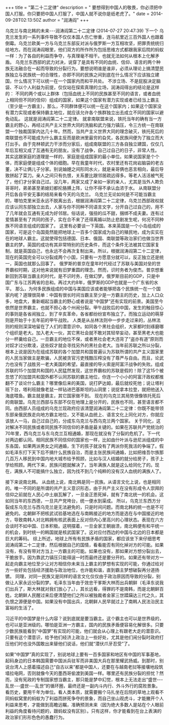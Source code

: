 +++
title = "第二十二定律"
description = " 要想得到中国人的敬畏，你必须把中国人打服。你只要把中国人打服了，中国人就不说你是纸老虎了。"
date = 2014-09-28T02:13:50Z
author = "润涛阎"
+++


乌克兰与南北韩的未来---润涛阎第二十二定律 (2014-07-27 20:47:39) 下一个
乌克兰发生的一系列事件导致不仅仅本国人伤亡惨重，连马航里近三百外国人也跟着倒霉。乌克兰欧美一方与乌克兰东部反对派与俄罗斯一方互相攻坚，把罪责统统归给地方。而在润涛阎眼里，他们双方的所作所为包括思维方式都跟我家后院的蚂蚁一样：为了各自的利益而争夺，与真理毫不相干。也就无法如何从根本上化解矛盾。
乌克兰东西部的武力对决，说穿了是具有不同的血统、信仰、语言的两个种族无法融合在一起而导致的分裂行为。要想说明谁是谁非，必须从理论上搞清楚民族独立与民族统一的合理性，亦即不同的民族之间到底在什么情况下应该独立建国，什么情况下可以统一在一个国家内而和平共处。
不涉立场、不是屁股决定脑袋、不以个人利益为前提，仅仅站在探索真理的立场，润涛阎得出的结论是这样的：
不同的两个或以上群体（包括血统上不同的民族甚至不同的语言，或者血统上相同但不同的信仰）组成的国家，如果这个国家有潜力实现或者已经当上霸主（至少是一方霸主），那么，不同群体便可以统一在这个国家内；如果这个国家没有潜力实现或者保持霸主地位，就应该允许各个族群独立出去成立不同的国家以避免动乱。
这就是润涛阎第二十二定律。
就拿南联盟来说，铁托当年的确有当一方霸主的野心，再经过共产主义世界大同的洗脑和武力强力镇压，令三方统一在南联盟一个独裁国家内达几十年。然而，当共产主义世界大同的理念破灭，铁托死后的南联盟也不可能成为什么霸主反而是欧洲里最穷的旮旯，各民族间便为了独立而大打出手。由于克林顿武力干涉而分家后，组成南联盟的三方各自独立建国，仅仅几年后互相又成了互通有无的朋友。没有了战争，自己过自己的日子，非常人性。
其实这跟家庭的道理是一样的，家庭是组成国家的最小单位。如果说国家是个个体，而家庭便是组成个体的细胞。早在我童年时代，农村里还有花岗岩脑袋的老古董，决不让俩儿子分家。别说妯娌之间形同水火，就是亲哥俩也恶言相向，最后导致拼起了菜刀。亲人之间只有仇恨，关系要比跟邻居疏远得多。等老人活活被气死了，他们才分家自己过。没几年，两家又成了亲如一家的亲人，尤其是当外人欺负哥哥时，弟弟甚至弟媳妇都抡胳膊上阵，让你不得不承认血浓于水。
从南联盟分开后各自平安无事的结局来看今天的乌克兰。
乌克兰无论如何是不可能当霸主的，哪怕克里米亚永远不脱离出去，根据润涛阎第二十二定律，乌克兰西部政权就应该认同东部独立出去，人家与你不同种不同语言文字，分开自己过自己的，用不了几年就会互通有无成为好邻居。俗话说，强扭的瓜不甜，捆绑不成夫妻。连有过爱情甚至有了共同的孩子，实在合不来了还得离婚以防止悲剧发生呢，何况不同种族不同语言组成的国家了。
这里有必要谈一下英国。本来英国是一个小岛组成的国家，可是这个岛国竟然能把地球上一百多个国家成为自己的殖民地，成为实实在在的地球人霸主。这就使得包括德国、日本、俄国、南联盟等政治家们也做当世界霸主的梦。英国的成功有其非常特别的历史条件，而这个条件无法被其它国家复制，就是英国自己，也永远不会再次复制出来。所以，根据润涛阎第二十二定律，现在的英国完全可以分裂成两个小国，只要有一方愿意分就可以，反正独立还是统一，英国也就那么回事了。
俄罗斯的普京在童年时代经过了苏联与美国对垒的世界霸权时期，这对他来说就有旧梦重圆的理念。然而，识时务者为俊杰。普京想重新回到苏联当霸主的时代，是不识时务，在做幻梦。俄罗斯目前的GDP，只是中国广东与江苏两省的总和。再过大约8年，俄罗斯的GDP也就是一个广东省的水平。
那么，为何多民族组成的中国与美国应该或者能够把各个民族统一在一个国家内呢？道理很简单：中国有很长时间当霸主至少是一方霸主的历史，加上人口众多，地盘大，重新崛起当霸主的野心或者说是“中国梦”还有实现的前景。美国至今依然是世界霸主，也就不担心各个州闹分裂。甲午战败后的中国，发生的触目惊心的事则是各省闹独立，到了辛亥革命，各省都纷纷宣布独立了。而独立运动的萌芽则是开始于十五年前的甲午战败。
人类是从丛林法则中一步步走过来的，丛林法则的规则深深地留在了人们的潜意识中。如同各个黑社会组织，大家都时刻琢磨哪个组织是老大。加入老大一伙，其它黑社会就不敢对其轻举妄动，甚至黑老大也能分一杯羹给自己。一旦霸主的地位不保，或者黑社会老大违背了“盗亦有道”原则而对奴才过分欺凌，这些奴才就会寻找另外的黑社会老大。当年前苏联之所以分裂，根本上说是因为在组成苏联的各个加盟共和国普遍认为苏联所谓的共产主义国家里的人民当家做主是欺骗，人民被贪官污吏残酷压榨没有了尊严与自由。而且，论武力也没有了战胜另一老大美国的希望。最直接的导火索是阿富汗战争的失败。组成苏联的15个加盟共和国的人民猛然发现，这世界霸权的苏联是假的！除了这15个被忽悠了的加盟共和国外都不认同苏联的霸主地位，你连一个小小的阿富汗政权都推翻不了谈论什么霸主？哪里像后来的美国，说打萨达姆，最后就绞死他；说让塔利班下台，塔利班就像老鼠一样钻进巴基斯坦的山洞里；说捉拿本拉登，就把他送入海底喂鱼。霸主就是霸主，其它国家做不到。
现在的乌克兰其局势很像铁托死后的南联盟。乌克兰西部与东部不仅在地理上是分开的，民族也不同，甚至语言都不同。由西部人员组成的乌克兰现政府应该清楚润涛阎第二十二定律：你既不能带领东部亲俄民族走向地方霸主地位，又不能从血统上、语言文化上同化对方，你就应该放人一马，自己过自己的，分成东乌克兰与西乌克兰两个国家。
关于同化，这对解决不同民族或者同民族不同信仰的矛盾是最关键的。如果在苏联共产党统治的70年里，西乌克兰与东乌克兰互相通婚，那现在就没有了分裂的危机了。下一代对两边都认同。相同民族不同信仰的国家也一样，比如由什叶派与逊尼派组成的中东各国，如果两派男女之间通婚，生下的孩子就没有了两派你死我活的争端了。假如毛泽东打下天下后不搞什么民族自治，而是主张民族间通婚，比如把维吾尔族那几百万人移民到中国内地大城市给予照顾，比如与汉人结婚的就分给房子，孩子上学给照顾。两代下来，民族问题就解决了。当年满族人就是这么给同化了的。现在，满族人不可能搞什么独立，因为找不到几个纯粹的没有汉人血统的满族人了。 

接下来说南北韩。
从血统上说，南北韩是同一民族。从语言文化上说，也是相同的。唯一不同的是所谓的共产主义意识形态，由于共产主义在没有形成令人崇拜的信仰之前就在人民心中土崩瓦解了，一旦金正恩死掉，就有了南北统一的机会。这如同当年的东西德，一旦共产党垮台，统一便水到渠成。
所以，乌克兰东西方分裂成东乌克兰与西乌克兰是无法避免的，只是时间问题。而南北韩的统一也是不可避免的。北朝鲜不把核武试验基地选在与南韩接近的地方而是选在与中国接近的地方，导致南韩人对北韩拥有核武表面上反对但内心里高兴的心理状态。表现在六方会谈时不如中国、日本积极。这明摆着，一旦金家王朝崩溃，南北韩便有和平统一的机会，到时统一的韩国就是核武国家了。这对应付西边的中国与北边的日本都是巨大的筹码。
综上所述，地球上所有有民族矛盾的国家，都应该坐下来仔细思考润涛阎第二十二定律，然后根据自己的国情，看看能否有同化掉对方的可能。如果没有，有没有带对方当上一方霸主的可能。如果也没有，那如果对方想分裂出去，干脆放手。因为靠武力镇压只能得逞一时而最终还是要分开的。如果还有带对方一起走向霸主地位至少让对方相信你未来当上霸主的梦想有实现的可能，你通过给对方一些好处包括经济援助与政治地位，也许能和谐，直到霸主梦想破裂再分道扬镳。
同理，对同一民族又是同样的语言文化仅仅由于政治原因而导致的分裂，别做让人家永远分裂的梦。毛泽东当年由于效忠干爹斯大林而出兵朝鲜（毛泽东说我们出兵了，斯大林就对我们放心了。），其长远看，得罪的不是南韩，而是北朝鲜百姓。北朝鲜人民醒过来后便清楚他们之所以被独裁者金家三世蹂躏达三代之久，其仇恨之源便是中国。如果没有中国出兵，北朝鲜人民早就过上了南韩人民法治民主富裕的生活了。 

习近平的中国梦是什么内容？说到底就是要当霸主。这个霸主也可以是世界级的，也可以是亚洲级的。哪怕是亚洲一方霸主，国内的民族矛盾便容易化解很多。只要少数民族能看到“中国梦”有实现的可能，他们就会从心理上有跟老大走的潜意识。只要有这个潜意识，给予他们经济上政治上一些好处，尤其是他们闹分裂时政府打压他们时也没外国敢出来替他们说话，他们就“潜伏爪牙忍受”了。

如果“中国梦”真的实现了，别说地球上要有一百多国家和地区有中国的军事基地，起码身边的日本韩国需要中国派兵驻军而非美国大兵在那里耀武扬威。到那时，别说台湾人上感着描述自己“自古以来”都是中国人，还要在与越南老挝等接壤地段筑墙拉电网，否则就像今天的墨西哥偷渡到美国一样。哪里还有民族分裂的担忧？然而，没有宪政的专制国家想当霸主，那只能是梦中幻觉，根本上无法走出“盛世---乱世---盛世---乱世”的循环圈，最终还是一副内斗内行、外斗外行的腐败景象。
看历史，要用千年为单位。看人类本质，就需要搬个马扎坐在后院的草地上观看不同蚂蚁窝里的蚂蚁为了利益而拼死争夺的景象，而自己坐山观虎斗，才能撇开个人利益来思考，才能做到高瞻远瞩，准确预测未来（因为绝大多数人是站在个人眼前利益的角度看待问题的，跟蚂蚁没有区别）。只有这样，你才能看到在台上表演的政治家们形形色色的愚蠢行为。
